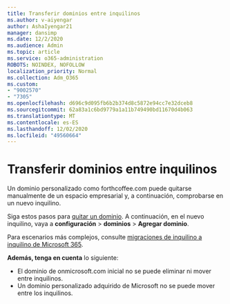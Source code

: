 ```yaml
---
title: Transferir dominios entre inquilinos
ms.author: v-aiyengar
author: AshaIyengar21
manager: dansimp
ms.date: 12/2/2020
ms.audience: Admin
ms.topic: article
ms.service: o365-administration
ROBOTS: NOINDEX, NOFOLLOW
localization_priority: Normal
ms.collection: Adm_O365
ms.custom:
- "9002570"
- "7305"
ms.openlocfilehash: d696c9d095fb6b2b374d8c5872e94cc7e32dceb8
ms.sourcegitcommit: 62a83a1c6bd9779a1a11b749490bd11670d4b063
ms.translationtype: MT
ms.contentlocale: es-ES
ms.lasthandoff: 12/02/2020
ms.locfileid: "49560664"
---
```

# <a name="transfer-domain-between-tenants"></a>Transferir dominios entre inquilinos

Un dominio personalizado como forthcoffee.com puede quitarse manualmente de un espacio empresarial y, a continuación, comprobarse en un nuevo inquilino.

Siga estos pasos para [quitar un dominio](https://docs.microsoft.com/microsoft-365/admin/get-help-with-domains/remove-a-domain). A continuación, en el nuevo inquilino, vaya a **configuración**  >  **dominios**  >  **Agregar dominio**.

Para escenarios más complejos, consulte [migraciones de inquilino a inquilino de Microsoft 365](https://docs.microsoft.com/microsoft-365/enterprise/microsoft-365-tenant-to-tenant-migrations).

**Además, tenga en cuenta** lo siguiente:
- El dominio de onmicrosoft.com inicial no se puede eliminar ni mover entre inquilinos.
- Un dominio personalizado adquirido de Microsoft no se puede mover entre los inquilinos.